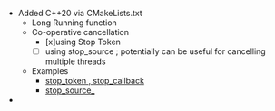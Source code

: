- Added C++20 via CMakeLists.txt
  - Long Running function
  - Co-operative cancellation 
    - [x]using Stop Token 
    - [ ] using stop_source ; potentially can be useful for cancelling multiple threads
  - Examples
    - [stop_token , stop_callback ](https://en.cppreference.com/w/cpp/thread/stop_callback)
    - [stop_source_](https://en.cppreference.com/w/cpp/thread/stop_source)
- 